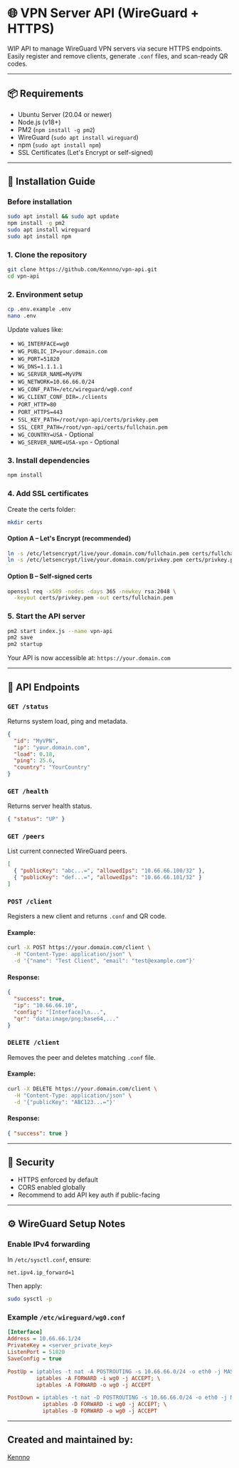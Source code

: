 # 🌐 VPN Server API (WireGuard + HTTPS)

WIP API to manage WireGuard VPN servers via secure HTTPS endpoints. Easily register and remove clients, generate `.conf` files, and scan-ready QR codes.

---

## 📦 Requirements

- Ubuntu Server (20.04 or newer)
- Node.js (v18+)
- PM2 (`npm install -g pm2`)
- WireGuard (`sudo apt install wireguard`)
- npm (`sudo apt install npm`)
- SSL Certificates (Let's Encrypt or self-signed)

---

## 🚀 Installation Guide

### Before installation 
```bash
sudo apt install && sudo apt update
npm install -g pm2
sudo apt install wireguard
sudo apt install npm
```

### 1. Clone the repository
```bash
git clone https://github.com/Kennno/vpn-api.git
cd vpn-api
```

### 2. Environment setup
```bash
cp .env.example .env
nano .env
```
Update values like:
- `WG_INTERFACE=wg0`
- `WG_PUBLIC_IP=your.domain.com`
- `WG_PORT=51820`
- `WG_DNS=1.1.1.1`
- `WG_SERVER_NAME=MyVPN`
- `WG_NETWORK=10.66.66.0/24`
- `WG_CONF_PATH=/etc/wireguard/wg0.conf`
- `WG_CLIENT_CONF_DIR=./clients`
- `PORT_HTTP=80`
- `PORT_HTTPS=443`
- `SSL_KEY_PATH=/root/vpn-api/certs/privkey.pem`
- `SSL_CERT_PATH=/root/vpn-api/certs/fullchain.pem`
- `WG_COUNTRY=USA` - Optional 
- `WG_SERVER_NAME=USA-vpn` - Optional

### 3. Install dependencies
```bash
npm install
```

### 4. Add SSL certificates
Create the certs folder:
```bash
mkdir certs
```
#### Option A – Let's Encrypt (recommended)
```bash
ln -s /etc/letsencrypt/live/your.domain.com/fullchain.pem certs/fullchain.pem
ln -s /etc/letsencrypt/live/your.domain.com/privkey.pem certs/privkey.pem
```
#### Option B – Self-signed certs
```bash
openssl req -x509 -nodes -days 365 -newkey rsa:2048 \
  -keyout certs/privkey.pem -out certs/fullchain.pem
```

### 5. Start the API server
```bash
pm2 start index.js --name vpn-api
pm2 save
pm2 startup
```

Your API is now accessible at: `https://your.domain.com`

---

## 📡 API Endpoints

### `GET /status`
Returns system load, ping and metadata.
```json
{
  "id": "MyVPN",
  "ip": "your.domain.com",
  "load": 0.18,
  "ping": 25.6,
  "country": "YourCountry"
}
```

### `GET /health`
Returns server health status.
```json
{ "status": "UP" }
```

### `GET /peers`
List current connected WireGuard peers.
```json
[
  { "publicKey": "abc...=", "allowedIps": "10.66.66.100/32" },
  { "publicKey": "def...=", "allowedIps": "10.66.66.101/32" }
]
```

### `POST /client`
Registers a new client and returns `.conf` and QR code.

#### Example:
```bash
curl -X POST https://your.domain.com/client \
  -H "Content-Type: application/json" \
  -d '{"name": "Test Client", "email": "test@example.com"}'
```

#### Response:
```json
{
  "success": true,
  "ip": "10.66.66.10",
  "config": "[Interface]\n...",
  "qr": "data:image/png;base64,..."
}
```

### `DELETE /client`
Removes the peer and deletes matching `.conf` file.

#### Example:
```bash
curl -X DELETE https://your.domain.com/client \
  -H "Content-Type: application/json" \
  -d '{"publicKey": "ABC123...="}'
```

#### Response:
```json
{ "success": true }
```

---

## 🔐 Security
- HTTPS enforced by default
- CORS enabled globally
- Recommend to add API key auth if public-facing

---

## ⚙️ WireGuard Setup Notes

### Enable IPv4 forwarding
In `/etc/sysctl.conf`, ensure:
```
net.ipv4.ip_forward=1
```
Then apply:
```bash
sudo sysctl -p
```

### Example `/etc/wireguard/wg0.conf`
```ini
[Interface]
Address = 10.66.66.1/24
PrivateKey = <server_private_key>
ListenPort = 51820
SaveConfig = true

PostUp = iptables -t nat -A POSTROUTING -s 10.66.66.0/24 -o eth0 -j MASQUERADE; \
         iptables -A FORWARD -i wg0 -j ACCEPT; \
         iptables -A FORWARD -o wg0 -j ACCEPT

PostDown = iptables -t nat -D POSTROUTING -s 10.66.66.0/24 -o eth0 -j MASQUERADE; \
           iptables -D FORWARD -i wg0 -j ACCEPT; \
           iptables -D FORWARD -o wg0 -j ACCEPT
```

---

## Created and maintained by:
[Kennno](https://github.com/Kennno)
